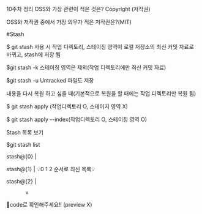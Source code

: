 10주차 정리
OSS와 가장 관련이 적은 것은? Copyright (저작권)

OSS와 저작권 중에서 가장 의무가 적은 저작권은?(MIT)

#Stash

$ git stash 사용 시
작업 디렉토리, 스테이징 영역이 로컬 저장소의 최신 커밋 자료로 바뀌고, stash에 저장 됨

$git stash -k 스테이징 영역은 제외(작업 디렉토리에만 최신 커밋 자료)

$git stash -u Untracked 파일도 저장

내용을 다시 복원 하고 싶을 때(기본적으로 복원을 할 때에는 작업 디렉토리만 복원 됨)

$ git stash apply (작업디렉토리 O, 스테이지 영역 X)

$ git stash apply --index(작업디렉토리 O, 스테이징 영역 O)

Stash 목록 보기

$git stash list

              
stash@{0}  |

stash@{1}  |   💡0 1 2 순서로 최신 목록💡

stash@{2}  |

           v
           
🔔code로 확인해주세요!! (preview X)
